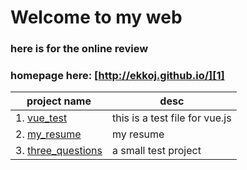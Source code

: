 # Welcome to my web

### here is for the online review
### homepage here: [http://ekkoj.github.io/][1]

| project name | desc |
| ----- | ------ |
| 1. [vue_test][2] | this is a test file for vue.js |
| 2. [my_resume][3] | my resume |
| 3. [three_questions][4] | a small test project |


[1]:http://ekkoj.github.io
[2]:http://ekkoj.github.io/vue_test/
[3]:http://ekkoj.github.io/my_resume
[4]:http://ekkoj.github.io/three_questions